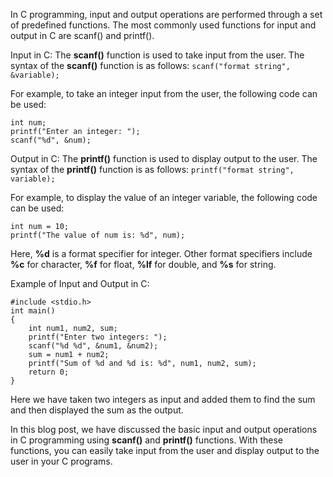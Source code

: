In C programming, input and output operations are performed through a set of predefined functions. The most commonly used functions for input and output in C are scanf() and printf().

Input in C: The **scanf()** function is used to take input from the user. The syntax of the **scanf()** function is as follows: `scanf("format string", &variable);`

For example, to take an integer input from the user, the following code can be used:

    int num;
    printf("Enter an integer: ");
    scanf("%d", &num);

Output in C: The **printf()** function is used to display output to the user. The syntax of the **printf()** function is as follows: `printf("format string", variable);`

For example, to display the value of an integer variable, the following code can be used:

    int num = 10;
    printf("The value of num is: %d", num);

Here, **%d** is a format specifier for integer. Other format specifiers include **%c** for character, **%f** for float, **%lf** for double, and **%s** for string.

Example of Input and Output in C:

    #include <stdio.h>
    int main()
    {
        int num1, num2, sum;
        printf("Enter two integers: ");
        scanf("%d %d", &num1, &num2);
        sum = num1 + num2;
        printf("Sum of %d and %d is: %d", num1, num2, sum);
        return 0;
    }

Here we have taken two integers as input and added them to find the sum and then displayed the sum as the output.

In this blog post, we have discussed the basic input and output operations in C programming using **scanf()** and **printf()** functions. With these functions, you can easily take input from the user and display output to the user in your C programs.